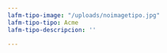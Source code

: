 ```yaml
---
lafm-tipo-image: "/uploads/noimagetipo.jpg"
lafm-tipo-tipo: Acme
lafm-tipo-descripcion: ''

---
```

